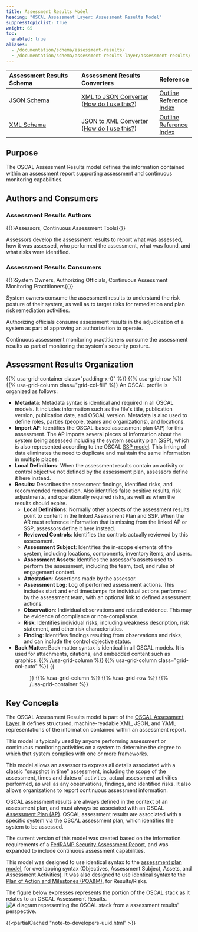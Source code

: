 ```yaml
---
title: Assessment Results Model
heading: "OSCAL Assessment Layer: Assessment Results Model"
suppresstopiclist: true
weight: 65
toc:
  enabled: true
aliases:
  - /documentation/schema/assessment-results/
  - /documentation/schema/assessment-results-layer/assessment-results/
---
```


| Assessment Results Schema | Assessment Results Converters | Reference
|:--- |:--- |:--- |
| [JSON Schema](https://pages.nist.gov/OSCAL-Reference/release-assets/latest/oscal_assessment-results_schema.json) | [XML to JSON Converter](https://pages.nist.gov/OSCAL-Reference/release-assets/latest/oscal_assessment-results_xml-to-json-converter.xsl)<br />([How do I use this?](https://github.com/usnistgov/OSCAL/tree/main/json#converting-oscal-xml-content-to-json)) | [Outline](https://pages.nist.gov/OSCAL-Reference/models/latest/assessment-results/json-outline/)<br />[Reference](https://pages.nist.gov/OSCAL-Reference/models/latest/assessment-results/json-reference/)<br />[Index](https://pages.nist.gov/OSCAL-Reference/models/latest/assessment-results/json-index/) |
| [XML Schema](https://pages.nist.gov/OSCAL-Reference/release-assets/latest/oscal_assessment-results_schema.xsd) | [JSON to XML Converter](https://pages.nist.gov/OSCAL-Reference/release-assets/latest/oscal_assessment-results_json-to-xml-converter.xsl)<br />([How do I use this?](https://github.com/usnistgov/OSCAL/tree/main/xml#converting-oscal-json-content-to-xml)) | [Outline](https://pages.nist.gov/OSCAL-Reference/models/latest/assessment-results/xml-outline/)<br />[Reference](https://pages.nist.gov/OSCAL-Reference/models/latest/assessment-results/xml-reference/)<br />[Index](https://pages.nist.gov/OSCAL-Reference/models/latest/assessment-results/xml-index/) |

## Purpose

The OSCAL Assessment Results model defines the information contained within an assessment report supporting assessment and continuous monitoring capabilities.

## Authors and Consumers

### Assessment Results Authors

{{<callout>}}Assessors, Continuous Assessment Tools{{</callout>}}

Assessors develop the assessment results to report what was assessed, how it was assessed, who performed the assessment, what was found, and what risks were identified.

### Assessment Results Consumers

{{<callout>}}System Owners, Authorizing Officials, Continuous Assessment Monitoring Practitioners{{</callout>}}

System owners consume the assessment results to understand the risk posture of their system, as well as to target risks for remediation and plan risk remediation activities.

Authorizing officials consume assessment results in the adjudication of a system as part of approving an authorization to operate.

Continuous assessment monitoring practitioners consume the assessment results as part of monitoring the system's security posture.

##  Assessment Results Organization

{{% usa-grid-container class="padding-x-0" %}}
{{% usa-grid-row %}}
{{% usa-grid-column class="grid-col-fill" %}}
An OSCAL profile is organized as follows:
- **Metadata**: Metadata syntax is identical and required in all OSCAL models. It includes information such as the file's title, publication version, publication date, and OSCAL version. Metadata is also used to define roles, parties (people, teams and organizations), and locations.
- **Import AP**: Identifies the OSCAL-based assessment plan (AP) for this assessment. The AP imports several pieces of information about the system being assessed including the system security plan (SSP), which is also represented according to the OSCAL [SSP model](../../implementation/ssp/). This linking of data eliminates the need to duplicate and maintain the same information in multiple places.
- **Local Definitions**: When the assessment results contain an activity or control objective not defined by the assessment plan, assessors define it here instead.
- **Results**: Describes the assessment findings, identified risks, and recommended remediation. Also identifies false positive results, risk adjustments, and operationally required risks, as well as when the results should expire.
  - **Local Definitions**: Normally other aspects of the assessment results point to content in the linked Assessment Plan and SSP. When the AR must reference information that is missing from the linked AP or SSP, assessors define it here instead.
  - **Reviewed Controls**: Identifies the controls actually reviewed by this assessment.
  - **Assessment Subject**: Identifies the in-scope elements of the system, including locations, components, inventory items, and users.
  - **Assessment Assets**: Identifies the assessor's assets used to perform the assessment, including the team, tool, and rules of engagement content.
  - **Attestation**: Assertions made by the assessor.
  - **Assessment Log**: Log of performed assessment actions. This includes start and end timestamps for individual actions performed by the assessment team, with an optional link to defined assessment actions.
  - **Observation**: Individual observations and related evidence. This may be evidence of compliance or non-compliance.
  - **Risk**: Identifies individual risks, including weakness description, risk statement, and other risk characteristics.
  - **Finding**: Identifies findings resulting from observations and risks, and can include the control objective status.
- **Back Matter**: Back matter syntax is identical in all OSCAL models. It is used for attachments, citations, and embedded content such as graphics.
{{% /usa-grid-column %}}
{{% usa-grid-column class="grid-col-auto" %}}
{{<figure src="assessment-results-model.svg" alt="A diagram depicting the assessment results model. As described in the text, within the larger assessment results model box, it shows a metadata at the top, followed by an import AP box, objectives box, assessment subject box, assessment assets box, assessment activities box, results box, and finally a back matter box." class="maxw-full margin-top-0">}}
{{% /usa-grid-column %}}
{{% /usa-grid-row %}}
{{% /usa-grid-container %}}

## Key Concepts

The OSCAL Assessment Results model is part of the [OSCAL Assessment Layer](../). It defines structured, machine-readable XML, JSON, and YAML representations of the information contained within an assessment report.

This model is typically used by anyone performing assessment or continuous monitoring activities on a system to determine the degree to which that system complies with one or more frameworks.

This model allows an assessor to express all details associated with a classic "snapshot in time" assessment, including the scope of the assessment, times and dates of activities, actual assessment activities performed, as well as any observations, findings, and identified risks. It also allows organizations to report continuous assessment information.

OSCAL assessment results are always defined in the context of an assessment plan, and must always be associated with an OSCAL [Assessment Plan (AP)](../assessment-plan/). OSCAL assessment results are associated with a specific system via the OSCAL assessment plan, which identifies the system to be assessed.

The current version of this model was created based on the information requirements of a [FedRAMP Security Assessment Report](https://www.fedramp.gov/assets/resources/templates/FedRAMP-Annual-SAR-Template.docx), and was expanded to include continuous assessment capabilities.

This model was designed to use identical syntax to the [assessment plan model](../assessment-plan/), for overlapping syntax (Objectives, Assessment Subject, Assets, and Assessment Activities). It was also designed to use identical syntax to the [Plan of Action and Milestones (POA&M)](../poam/), for Results/Risks.

The figure below expresses represents the portion of the OSCAL stack as it relates to an OSCAL Assessment Results.
![A diagram representing the OSCAL stack from a assessment results' perspective.](OSCAL-stack-assessment_results.svg)

{{<partialCached "note-to-developers-uuid.html" >}}
